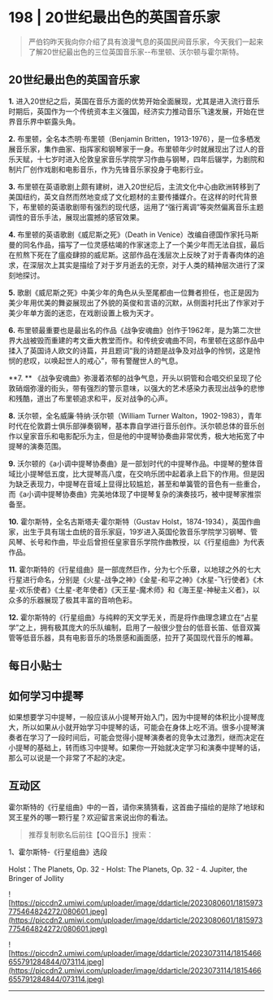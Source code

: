 # 198 | 20世纪最出色的英国音乐家

> 严伯钧昨天我向你介绍了具有浪漫气息的英国民间音乐家，今天我们一起来了解20世纪最出色的三位英国音乐家--布里顿、沃尔顿与霍尔斯特。

## 20世纪最出色的英国音乐家

 **1.** 进入20世纪之后，英国在音乐方面的优势开始全面展现，尤其是进入流行音乐时期后，英国作为一个传统资本主义强国，经济实力推动音乐飞速发展，开始在世界音乐界中崭露头角。

 **2.** 布里顿，全名本杰明·布里顿（Benjamin Britten，1913-1976），是一位多栖发展音乐家，集作曲家、指挥家和钢琴家于一身。布里顿年少时就展现出了过人的音乐天赋，十七岁时进入伦敦皇家音乐学院学习作曲与钢琴，四年后辍学，为剧院和制片厂创作戏剧和电影音乐，作为先锋音乐家投身于电影行业。

 **3.** 布里顿在英语歌剧上颇有建树，进入20世纪后，主流文化中心由欧洲转移到了美国纽约，英文自然而然地变成了文化题材的主要传播媒介。在这样的时代背景下，布里顿的英语歌剧带有强烈的现代感，运用了“强行离调”等突然偏离音乐主题调性的音乐手法，展现出震撼的感官效果。

 **4.** 布里顿的英语歌剧《威尼斯之死》（Death in Venice）改编自德国作家托马斯曼的同名作品，描写了一位灵感枯竭的作家迷恋上了一个美少年而无法自拔，最后在煎熬下死在了瘟疫肆掠的威尼斯。这部作品在浅层次上反映了对于青春肉体的追求，在深层次上其实是描绘了对于岁月逝去的无奈，对于人类的精神层次进行了深刻地探讨。

 **5.** 歌剧《威尼斯之死》中美少年的角色从头至尾都由一位舞者担任，也正是因为美少年用优美的舞姿展现出了外貌的英俊和言语的沉默，从侧面衬托出了作家对于美少年单方面的迷恋，在戏剧设置上极为天才。

 **6.** 布里顿最重要也是最出名的作品《战争安魂曲》创作于1962年，是为第二次世界大战被毁而重建的考文垂大教堂而作。和传统安魂曲不同，布里顿在这部作品中揉入了英国诗人欧文的诗篇，并且题词“我的诗题是战争及对战争的怜悯，这是怜悯的悲叹，以唤起世人的戒心”，带有警醒世人的气息。

 **7. ** 《战争安魂曲》弥漫着浓郁的战争气息，开头以铜管和合唱交织呈现了伦敦硝烟弥漫的街头，带有强烈的警示意味，以强大的艺术感染力表现出战争的悲惨和残酷，道出了布里顿追求和平，反对战争的心声。

 **8.** 沃尔顿，全名威廉·特纳·沃尔顿（William Turner Walton，1902-1983），青年时代在伦敦爵士俱乐部弹奏钢琴，基本靠自学进行音乐创作。沃尔顿总体的音乐创作以皇家音乐和电影配乐为主，但是他的中提琴协奏曲非常优秀，极大地拓宽了中提琴的演奏范围。

 **9.** 沃尔顿的《a小调中提琴协奏曲》是一部划时代的中提琴作品。中提琴的整体音域比小提琴低五度，比大提琴高八度，在交响乐团中起着承上启下的作用。但是因为缺乏表现力，中提琴在音域上显得比较尴尬，甚至和单簧管的音色有一些重合，而《a小调中提琴协奏曲》完美地体现了中提琴复杂的演奏技巧，被中提琴家推崇备至。

 **10.** 霍尔斯特，全名古斯塔夫·霍尔斯特（Gustav Holst，1874-1934），英国作曲家，出生于具有瑞士血统的音乐家庭，19岁进入英国伦敦音乐学院学习钢琴、管风琴、长号和作曲，毕业后曾担任皇家音乐学院作曲教授，以《行星组曲》为代表作品。

 **11.** 霍尔斯特的《行星组曲》是一部庞然巨作，分为七个乐章，以地球之外的七大行星进行命名，分别是《火星-战争之神》《金星-和平之神》《水星-飞行使者》《木星-欢乐使者》《土星-老年使者》《天王星-魔术师》和《海王星-神秘主义者》，以众多的乐器展现了极其丰富的音响色彩。

 **12.** 霍尔斯特的《行星组曲》与纯粹的天文学无关，而是将作曲理念建立在“占星学”之上，拥有极其庞大的乐队编制，启用了一般很少登台的低音长笛、低音双簧管等低音乐器，具有电影音乐的场景感和画面感，拉开了英国现代音乐的帷幕。

## 每日小贴士

## 如何学习中提琴

如果想要学习中提琴，一般应该从小提琴开始入门，因为中提琴的体积比小提琴庞大，所以如果从小就开始学习中提琴的话，可能会在身体上吃不消。很多小提琴演奏者在学习了一段时间后，可能会觉得小提琴演奏者的竞争太过激烈，继而决定在小提琴的基础上，转而练习中提琴。如果你一开始就决定学习和演奏中提琴的话，那么可以说是一个非常了不起的决定。

## 互动区

霍尔斯特的《行星组曲》中的一首，请你来猜猜看，这首曲子描绘的是除了地球和冥王星外的哪一颗行星？欢迎留言来说出你的看法。

> 推荐复制歌名后前往【QQ音乐】搜索：

1、霍尔斯特-《行星组曲》选段

Holst：The Planets, Op. 32 - Holst: The Planets, Op. 32 - 4. Jupiter, the Bringer of Jollity 

![https://piccdn2.umiwi.com/uploader/image/ddarticle/2023080601/1815973775464824272/080601.jpeg](https://piccdn2.umiwi.com/uploader/image/ddarticle/2023080601/1815973775464824272/080601.jpeg)

![https://piccdn2.umiwi.com/uploader/image/ddarticle/2023073114/1815466655791284844/073114.jpeg](https://piccdn2.umiwi.com/uploader/image/ddarticle/2023073114/1815466655791284844/073114.jpeg)

---
